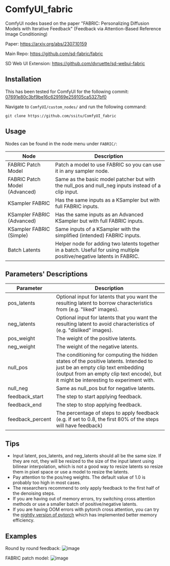 # ComfyUI_fabric
 ComfyUI nodes based on the paper "FABRIC: Personalizing Diffusion Models with Iterative Feedback" (Feedback via Attention-Based Reference Image Conditioning)

Paper: https://arxiv.org/abs/2307.10159

Main Repo: https://github.com/sd-fabric/fabric

SD Web UI Extension: https://github.com/dvruette/sd-webui-fabric

## Installation

This has been tested for ComfyUI for the following commit: [07691e80c3bf9be16c629169e259105ca5327bf0](https://github.com/comfyanonymous/ComfyUI/commit/07691e80c3bf9be16c629169e259105ca5327bf0)

Navigate to `ComfyUI/custom_nodes/` and run the following command:
```
git clone https://github.com/ssitu/ComfyUI_fabric
```

## Usage

Nodes can be found in the node menu under `FABRIC/`:

| Node                          | Description                                                                                                            |
|-------------------------------|------------------------------------------------------------------------------------------------------------------------|
| FABRIC Patch Model            | Patch a model to use FABRIC so you can use it in any sampler node.                                                     |
| FABRIC Patch Model (Advanced) | Same as the basic model patcher but with the null_pos and null_neg inputs instead of a clip input.                     |
| KSampler FABRIC               | Has the same inputs as a KSampler but with full FABRIC inputs.                                                         |
| KSampler FABRIC (Advanced)    | Has the same inputs as an Advanced KSampler but with full FABRIC inputs.                                               |
| KSampler FABRIC (Simple)      | Same inputs of a KSampler with the simplified (intended) FABRIC inputs.                                                |
| Batch Latents                 | Helper node for adding two latents together in a batch. Useful for using multiple positive/negative latents in FABRIC. |

## Parameters' Descriptions

| Parameter        | Description                                                                                                                                                                                                         |
|------------------|---------------------------------------------------------------------------------------------------------------------------------------------------------------------------------------------------------------------|
| pos_latents      | Optional input for latents that you want the resulting latent to borrow characteristics from (e.g. "liked" images).                                                                                                 |
| neg_latents      | Optional input for latents that you want the resulting latent to avoid characteristics of (e.g. "disliked" images).                                                                                                 |
| pos_weight       | The weight of the positive latents.                                                                                                                                                                                 |
| neg_weight       | The weight of the negative latents.                                                                                                                                                                                 |
| null_pos         | The conditioning for computing the hidden states of the positive latents. Intended to just be an empty clip text embedding (output from an empty clip text encode), but it might be interesting to experiment with. |
| null_neg         | Same as null_pos but for negative latents.                                                                                                                                                                          |
| feedback_start   | The step to start applying feedback.                                                                                                                                                                                |
| feedback_end     | The step to stop applying feedback.                                                                                                                                                                                 |
| feedback_percent | The percentage of steps to apply feedback (e.g. if set to 0.8, the first 80% of the steps will have feedback)                                                                                                       |

## Tips

* Input latent, pos_latents, and neg_latents should all be the same size. If they are not, they will be resized to the size of the input latent using bilinear interpolation, which is not a good way to resize latents so resize them in pixel space or use a model to resize the latents.
* Pay attention to the pos/neg weights. The default value of 1.0 is probably too high in most cases.
* The researchers recommend to only apply feedback to the first half of the denoising steps.
* If you are having out of memory errors, try switching cross attention methods or use a smaller batch of positive/negative latents.
* If you are having OOM errors with pytorch cross attention, you can try the [nightly version of pytorch](https://github.com/comfyanonymous/ComfyUI/releases) which has implemented better memory efficiency.

## Examples
Round by round feedback:
![image](https://github.com/ssitu/ComfyUI_fabric/assets/57548627/5bc67956-f41c-4c50-8641-a0d45347afc6)

FABRIC patch model:
![image](https://github.com/ssitu/ComfyUI_fabric/assets/57548627/24eadcd1-f815-45a8-be18-a54ed17d705b)



